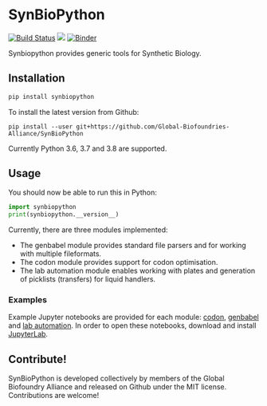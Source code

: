 # SynBioPython

[![Build Status](https://travis-ci.org/Global-Biofoundries-Alliance/SynBioPython.svg?branch=master)](https://travis-ci.org/Global-Biofoundries-Alliance/SynBioPython)
![](https://img.shields.io/badge/python-3.6%20%7C%203.7%20%7C%203.8-blue)
[![Binder](https://mybinder.org/badge_logo.svg)](https://mybinder.org/v2/gh/Global-Biofoundries-Alliance/SynBioPython/master?urlpath=git-pull%3Frepo%3Dhttps%253A%252F%252Fgithub.com%252FGlobal-Biofoundries-Alliance%252FSynBioPython%252Ftree%252Fmaster%252Fexamples%26urlpath%3Dtree%252Fexamples%252Findex.ipynb%26branch%3Dmaster)

Synbiopython provides generic tools for Synthetic Biology.


## Installation

```bash
pip install synbiopython
```

To install the latest version from Github:
```
pip install --user git+https://github.com/Global-Biofoundries-Alliance/SynBioPython
```
Currently Python 3.6, 3.7 and 3.8 are supported.


## Usage

You should now be able to run this in Python:

```python
import synbiopython
print(synbiopython.__version__)
```

Currently, there are three modules implemented:
- The genbabel module provides standard file parsers and for working with multiple fileformats.
- The codon module provides support for codon optimisation.
- The lab automation module enables working with plates and generation of picklists (transfers) for liquid handlers.


### Examples

Example Jupyter notebooks are provided for each module: [codon](https://github.com/Global-Biofoundries-Alliance/SynBioPython/blob/master/examples/codon.ipynb), [genbabel](https://github.com/Global-Biofoundries-Alliance/SynBioPython/blob/master/examples/genbabel.ipynb) and [lab automation](https://github.com/Global-Biofoundries-Alliance/SynBioPython/blob/master/examples/lab_automation.ipynb). In order to open these notebooks, download and install [JupyterLab](https://jupyterlab.readthedocs.io).


## Contribute!

SynBioPython is developed collectively by members of the Global Biofoundry Alliance and released on Github under the MIT license. Contributions are welcome!